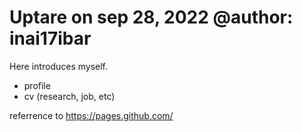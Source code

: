Uptare on sep 28, 2022
@author: inai17ibar
==========

Here introduces myself.
* profile
* cv (research, job, etc)

referrence to https://pages.github.com/

